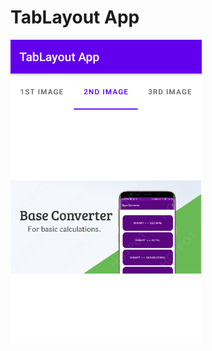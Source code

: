 # TabLayout App
![alt text](https://github.com/Abhaykulshrestha13/TabLayout-App/blob/master/AppTabLayout.png?raw=true)

